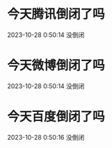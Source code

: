 # 今天腾讯倒闭了吗

2023-10-28 0:50:14 没倒闭

# 今天微博倒闭了吗

2023-10-28 0:50:14 没倒闭

# 今天百度倒闭了吗

2023-10-28 0:50:16 没倒闭


